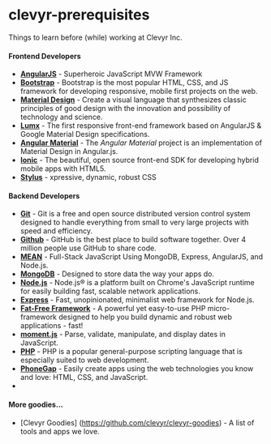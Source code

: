 # clevyr-prerequisites
Things to learn before (while) working at Clevyr Inc.

#### Frontend Developers
- [**AngularJS**](https://angularjs.org) - Superheroic JavaScript MVW Framework 
- [**Bootstrap**](http://getbootstrap.com) - Bootstrap is the most popular HTML, CSS, and JS framework for developing responsive, mobile first projects on the web.
- [**Material Design**](http://www.google.com/design/spec/material-design/introduction.html) - Create a visual language that synthesizes classic principles of good design with the innovation and possibility of technology and science.
- [**Lumx**](http://ui.lumapps.com/) - The first responsive front-end framework based on AngularJS & Google Material Design specifications.
- [**Angular Material**](https://material.angularjs.org/#/) - The *Angular Material* project is an implementation of Material Design in Angular.js.
- [**Ionic**](http://ionicframework.com/) - The beautiful, open source front-end SDK for developing hybrid mobile apps with HTML5.
- [**Stylus**](https://learnboost.github.io/stylus/) - xpressive, dynamic, robust CSS

#### Backend Developers
- [**Git**](http://git-scm.com/) - Git is a free and open source distributed version control system designed to handle everything from small to very large projects with speed and efficiency.
- [**Github**](https://github.com) - GitHub is the best place to build software together. Over 4 million people use GitHub to share code.
- [**MEAN**](http://mean.io/#!/) - Full-Stack JavaScript Using MongoDB, Express, AngularJS, and Node.js.
- [**MongoDB**](http://www.mongodb.org/) - Designed to store data the way your apps do.
- [**Node.js**](https://nodejs.org/) - Node.js® is a platform built on Chrome's JavaScript runtime for easily building fast, scalable network applications.
- [**Express**](http://expressjs.com/) - Fast, unopinionated, minimalist web framework for Node.js.
- [**Fat-Free Framework**](http://fatfreeframework.com/home) - A powerful yet easy-to-use PHP micro-framework designed to help you build dynamic and robust web applications - fast!
- [**moment.js**](http://momentjs.com/) - Parse, validate, manipulate, and display dates in JavaScript.
- [**PHP**](http://php.net/) - PHP is a popular general-purpose scripting language that is especially suited to web development.
- [**PhoneGap**](http://phonegap.com/) - Easily create apps using the web technologies you know and love: HTML, CSS, and JavaScript.
- 
#### More goodies...
- [Clevyr Goodies] (https://github.com/clevyr/clevyr-goodies) - A list of tools and apps we love.
